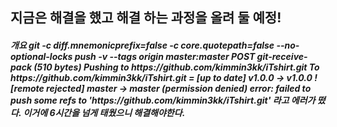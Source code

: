 ## 지금은 해결을 했고 해결 하는 과정을 올려 둘 예정!

<h5>
개요
git -c diff.mnemonicprefix=false -c core.quotepath=false --no-optional-locks push -v --tags origin master:master
POST git-receive-pack (510 bytes)
Pushing to https://github.com/kimmin3kk/iTshirt.git
To https://github.com/kimmin3kk/iTshirt.git
 = [up to date]      v1.0.0 -> v1.0.0
 ! [remote rejected] master -> master (permission denied)
error: failed to push some refs to 'https://github.com/kimmin3kk/iTshirt.git' 
라고 에러가 떴다. 이거에 6시간을 넘게 태웠으니 해결해야한다.
</h5>
